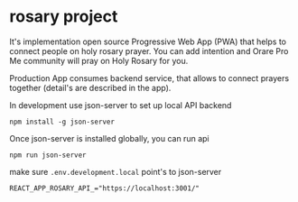 # rosary project

It's implementation open source Progressive
Web App (PWA) that helps to connect people on holy rosary prayer. You
can add intention and Orare Pro Me community will pray on Holy Rosary for you.

Production App consumes backend service, that allows to connect prayers together
(detail's are described in the app).

In development use json-server to set up local API backend

```
npm install -g json-server
```

Once json-server is installed globally, you can run api

```
npm run json-server
```

make sure `.env.development.local` point's to json-server

```
REACT_APP_ROSARY_API_="https://localhost:3001/"
```
